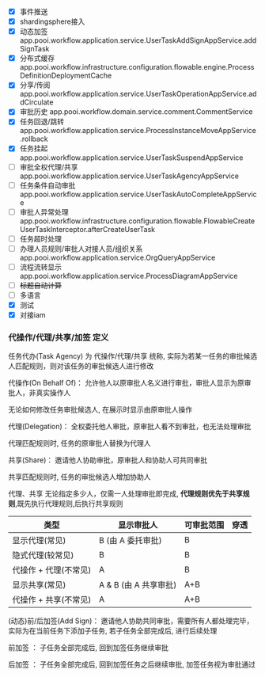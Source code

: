 - [x] 事件推送
- [x] shardingsphere接入
- [x] 动态加签 app.pooi.workflow.application.service.UserTaskAddSignAppService.addSignTask
- [x] 分布式缓存 app.pooi.workflow.infrastructure.configuration.flowable.engine.ProcessDefinitionDeploymentCache
- [x] 分享/传阅 app.pooi.workflow.application.service.UserTaskOperationAppService.addCirculate
- [x] 审批历史 app.pooi.workflow.domain.service.comment.CommentService
- [x] 任务回退/跳转 app.pooi.workflow.application.service.ProcessInstanceMoveAppService.rollback
- [x] 任务挂起 app.pooi.workflow.application.service.UserTaskSuspendAppService
- [ ] 审批全权代理/共享 app.pooi.workflow.application.service.UserTaskAgencyAppService
- [ ] 任务条件自动审批 app.pooi.workflow.application.service.UserTaskAutoCompleteAppService
- [ ] 审批人异常处理
  app.pooi.workflow.infrastructure.configuration.flowable.FlowableCreateUserTaskInterceptor.afterCreateUserTask
- [ ] 任务超时处理
- [ ] 办理人员规则/审批人对接人员/组织关系 app.pooi.workflow.application.service.OrgQueryAppService
- [ ] 流程流转显示 app.pooi.workflow.application.service.ProcessDiagramAppService
- [ ] ~~标题自动计算~~
- [ ] 多语言
- [x] 测试
- [x] 对接iam

### 代操作/代理/共享/加签 定义

任务代办(Task Agency) 为 代操作/代理/共享 统称, 实际为若某一任务的审批候选人匹配规则，则对该任务的审批候选人进行修改

代操作(On Behalf Of)： 允许他人以原审批人名义进行审批，审批人显示为原审批人，非真实操作人

无论如何修改任务审批候选人, 在展示时显示由原审批人操作

代理(Delegation)： 全权委托他人审批，原审批人看不到审批，也无法处理审批

代理匹配规则时, 任务的原审批人替换为代理人

共享(Share)： 邀请他人协助审批，原审批人和协助人可共同审批

共享匹配规则时, 任务的审批候选人增加协助人

代理、共享 无论指定多少人，仅需一人处理审批即完成, **代理规则优先于共享规则**,既先执行代理规则,后执行共享规则

| 类型            | 显示审批人            | 可审批范围 | 穿透 |
|---------------|------------------|-------|----|
| 显示代理(常见)      | B (由 A 委托审批)     | B     |    |
| 隐式代理(较常见)     | B                | B     |    |
| 代操作 + 代理(不常见) | A                | B     |    |
| 显示共享(常见)      | A & B (由 A 共享审批) | A+B   |    |
| 代操作 + 共享(不常见) | A                | A+B   |    |

(动态)前/后加签(Add Sign)： 邀请他人协助共同审批，需要所有人都处理完毕， 实际为在当前任务下添加子任务, 若子任务全部完成后,
进行后续处理

前加签 ： 子任务全部完成后, 回到加签任务继续审批

后加签 ： 子任务全部完成后, 回到加签任务之后继续审批, 加签任务视为审批通过